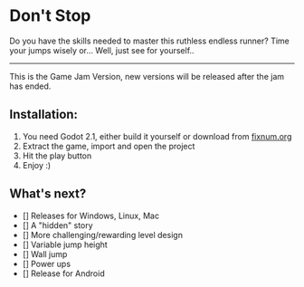 # Don't Stop
Do you have the skills needed to master this ruthless endless runner? Time your jumps wisely or... 
Well, just see for yourself..

---
This is the Game Jam Version, new versions will be released after the jam has ended.

## Installation:
1. You need Godot 2.1, either build it yourself or download from [fixnum.org](http://fixnum.org/godot/)
2. Extract the game, import and open the project
3. Hit the play button
4. Enjoy :)

## What's next?
- [] Releases for Windows, Linux, Mac
- [] A "hidden" story
- [] More challenging/rewarding level design
- [] Variable jump height
- [] Wall jump
- [] Power ups
- [] Release for Android

